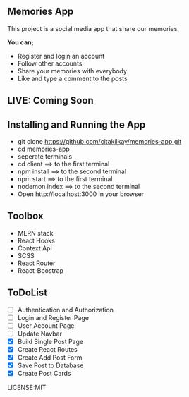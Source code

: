 ## Memories App
This project is a social media app that share our memories.

**You can;**
 - Register and login an account
 - Follow other accounts
 - Share your memories with everybody
 - Like and type a comment to the posts

## LIVE: Coming Soon

## Installing and Running the App
 - git clone https://github.com/citakilkay/memories-app.git
 - cd memories-app
 - seperate terminals
 - cd client ==> to the first terminal
 - npm install ==> to the second terminal
 - npm start  ==> to the first terminal
 - nodemon index ==> to the second terminal
 - Open http://localhost:3000 in your browser

## Toolbox
 - MERN stack
 - React Hooks
 - Context Api
 - SCSS
 - React Router
 - React-Boostrap

## ToDoList
 - [ ] Authentication and Authorization
 - [ ] Login and Register Page
 - [ ] User Account Page
 - [ ] Update Navbar
 - [X] Build Single Post Page
 - [X] Create React Routes
 - [X] Create Add Post Form
 - [X] Save Post to Database
 - [X] Create Post Cards

LICENSE:MIT
